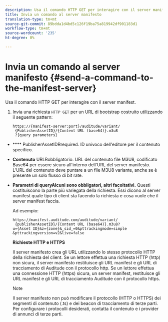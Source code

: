 ```yaml
---
description: Usa il comando HTTP GET per interagire con il server manifest.
title: Invia un comando al server manifesto
translation-type: tm+mt
source-git-commit: 89bdda1d4bd5c126f19ba75a819942df901183d1
workflow-type: tm+mt
source-wordcount: '235'
ht-degree: 0%

---
```



# Invia un comando al server manifesto {#send-a-command-to-the-manifest-server}

Usa il comando HTTP GET per interagire con il server manifest.

1. Invia una richiesta `HTTP GET` per un URL di bootstrap costruito utilizzando il seguente pattern:

   ```
   https://{manifest-server:port}/auditude/variant/
    {PublisherAssetID}/{Content URL (base64)}.m3u8
    ?{query parameters}
   ```

* **** PublisherAssetIDRrequired. ID univoco dell&#39;editore per il contenuto specifico.

* **Contenuto** URLRobbligatorio. URL del contenuto file M3U8, codificato Base64 per essere sicuro all&#39;interno dell&#39;URL del server manifesto. L’URL del contenuto deve puntare a un file M3U8 variante, anche se è presente un solo flusso di bit rate.

* **Parametri di queryAlcuni sono obbligatori, altri facoltativi.** Questi costituiscono la parte più variegata della richiesta. Essi dicono al server manifest quale tipo di client sta facendo la richiesta e cosa vuole che il server manifest faccia.

   Ad esempio:

   ```
   https://manifest.auditude.com/auditude/variant/
    {publisherAssetID}/{Content URL (base64)}.m3u8?
   u={Asset ID}&z={zone}&_sid_=0&pttrackingmode=simple
   &pttrackingversion=v2&live=false
   ```

   **Richieste HTTP e HTTPS**

   Il server manifesto crea gli URL utilizzando lo stesso protocollo HTTP della richiesta del client. Se un lettore effettua una richiesta HTTP (http) non sicura, il server manifesto restituisce gli URL manifest e gli URL di tracciamento di Auditude con il protocollo http. Se un lettore effettua una connessione HTTP (https) sicura, un server manifest, restituisce gli URL manifest e gli URL di tracciamento Auditude con il protocollo https.

   >[!NOTE]
   >
   >Il server manifesto non può modificare il protocollo (HTTP o HTTPS) dei segmenti di contenuto (.ts) e dei beacon di tracciamento di terze parti. Per configurare i protocolli desiderati, contatta il contenuto e i provider di annunci di terze parti.